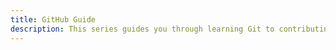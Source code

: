 ```yaml
---
title: GitHub Guide
description: This series guides you through learning Git to contributing to the GitHub repository.
---
```


